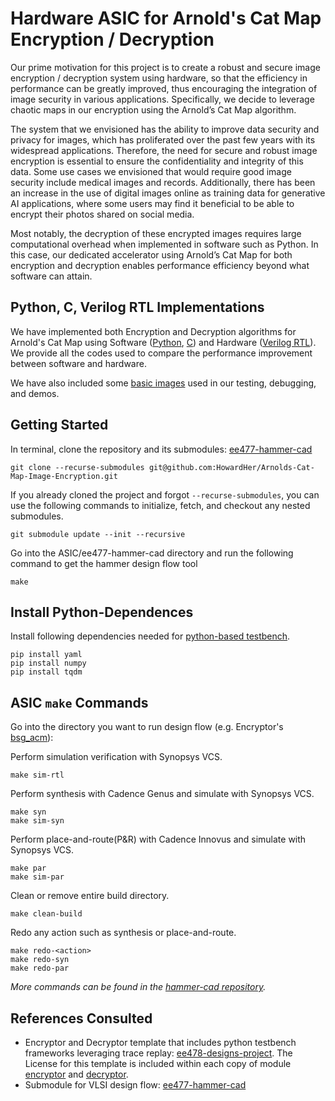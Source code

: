 # Hardware ASIC for Arnold's Cat Map Encryption / Decryption

Our prime motivation for this project is to create a robust and secure image encryption / decryption system using hardware, so that the efficiency in performance can be greatly improved, thus encouraging the integration of image security in various applications. Specifically, we decide to leverage chaotic maps in our encryption using the Arnold’s Cat Map algorithm.

The system that we envisioned has the ability to improve data security and privacy for images, which has proliferated over the past few years with its widespread applications. Therefore, the need for secure and robust image encryption is essential to ensure the confidentiality and integrity of this data. Some use cases we envisioned that would require good image security include medical images and records. Additionally, there has been an increase in the use of digital images online as training data for generative AI applications, where some users may find it beneficial to be able to encrypt their photos shared on social media.

Most notably, the decryption of these encrypted images requires large computational overhead when implemented in software such as Python. In this case, our dedicated accelerator using Arnold’s Cat Map for both encryption and decryption enables performance efficiency beyond what software can attain.



## Python, C, Verilog RTL Implementations
We have implemented both Encryption and Decryption algorithms for Arnold's Cat Map using Software ([Python](Python_Code), [C](C_Code)) and Hardware ([Verilog RTL](ASIC)). We provide all the codes used to compare the performance improvement between software and hardware.

We have also included some [basic images](photos) used in our testing, debugging, and demos.


## Getting Started

In terminal, clone the repository and its submodules: [ee477-hammer-cad](https://github.com/bsg-external/ee477-hammer-cad)

```
git clone --recurse-submodules git@github.com:HowardHer/Arnolds-Cat-Map-Image-Encryption.git
```
If you already cloned the project and forgot `--recurse-submodules`, you can use the following commands to initialize, fetch, and checkout any nested submodules. 

```
git submodule update --init --recursive
```

Go into the ASIC/ee477-hammer-cad directory and run the following command to get the hammer design flow tool

```
make
```


## Install Python-Dependences

Install following dependencies needed for [python-based testbench](#ASIC/encryptor/bsg_acm/py/final_proj_pre_sim.py).
```
pip install yaml
pip install numpy
pip install tqdm
```


## ASIC `make` Commands

Go into the directory you want to run design flow (e.g. Encryptor's [bsg_acm](#ASIC/encryptor/bsg_acm/)):

Perform simulation verification with Synopsys VCS.
```
make sim-rtl
```
Perform synthesis with Cadence Genus and simulate with Synopsys VCS.
```
make syn
make sim-syn
```
Perform place-and-route(P&R) with Cadence Innovus and simulate with Synopsys VCS.
```
make par
make sim-par
```

Clean or remove entire build directory.
```
make clean-build
```

Redo any action such as synthesis or place-and-route.
```
make redo-<action>
make redo-syn
make redo-par
```
_More commands can be found in the [hammer-cad repository](https://github.com/bsg-external/ee477-hammer-cad?tab=readme-ov-file#summary-of-make-targets)._

## References Consulted

- Encryptor and Decryptor template that includes python testbench frameworks leveraging trace replay: [ee478-designs-project](https://github.com/bsg-external/ee478-designs-project). The License for this template is included within each copy of module [encryptor](ASIC/encryptor) and [decryptor](ASIC/decryptor).
- Submodule for VLSI design flow: [ee477-hammer-cad](https://github.com/bsg-external/ee477-hammer-cad)